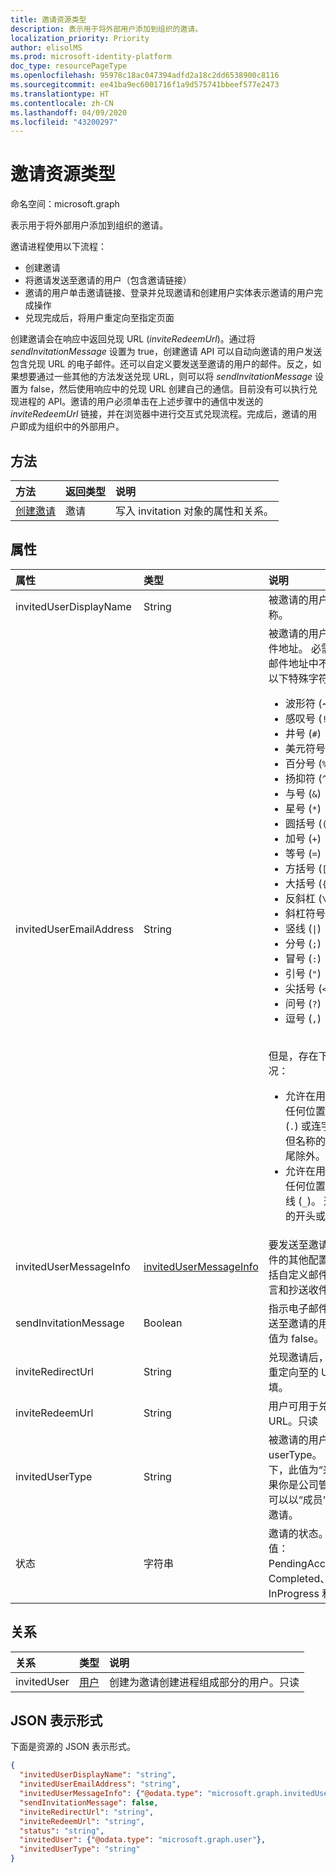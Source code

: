 ```yaml
---
title: 邀请资源类型
description: 表示用于将外部用户添加到组织的邀请。
localization_priority: Priority
author: elisolMS
ms.prod: microsoft-identity-platform
doc_type: resourcePageType
ms.openlocfilehash: 95978c18ac047394adfd2a18c2dd6538900c8116
ms.sourcegitcommit: ee41ba9ec6001716f1a9d575741bbeef577e2473
ms.translationtype: HT
ms.contentlocale: zh-CN
ms.lasthandoff: 04/09/2020
ms.locfileid: "43200297"
---
```

# <a name="invitation-resource-type"></a>邀请资源类型

命名空间：microsoft.graph

表示用于将外部用户添加到组织的邀请。 

邀请进程使用以下流程：

* 创建邀请
* 将邀请发送至邀请的用户（包含邀请链接）
* 邀请的用户单击邀请链接、登录并兑现邀请和创建用户实体表示邀请的用户完成操作
* 兑现完成后，将用户重定向至指定页面

创建邀请会在响应中返回兑现 URL (*inviteRedeemUrl*)。通过将 *sendInvitationMessage* 设置为 true，创建邀请 API 可以自动向邀请的用户发送包含兑现 URL 的电子邮件。还可以自定义要发送至邀请的用户的邮件。反之，如果想要通过一些其他的方法发送兑现 URL，则可以将 *sendInvitationMessage* 设置为 false，然后使用响应中的兑现 URL 创建自己的通信。目前没有可以执行兑现进程的 API。邀请的用户必须单击在上述步骤中的通信中发送的 *inviteRedeemUrl* 链接，并在浏览器中进行交互式兑现流程。完成后，邀请的用户即成为组织中的外部用户。


## <a name="methods"></a>方法
| 方法       | 返回类型  |说明|
|:---------------|:--------|:----------|
|[创建邀请](../api/invitation-post.md) | 邀请 | 写入 invitation 对象的属性和关系。|

## <a name="properties"></a>属性
| 属性     | 类型   |说明|
|:---------------|:--------|:----------|
|invitedUserDisplayName|String|被邀请的用户的显示名称。|
|invitedUserEmailAddress|String|被邀请的用户的电子邮件地址。 必需。 电子邮件地址中不允许使用以下特殊字符：<br><ul><li>波形符 (~)</li><li>感叹号 (`!`)</li><li>井号 (`#`)</li><li>美元符号 (`$`)</li><li>百分号 (`%`)</li><li>扬抑符 (`^`)</li><li>与号 (`&`)</li><li>星号 (`*`)</li><li>圆括号 (`( )`)</li><li>加号 (`+`)</li><li>等号 (`=`)</li><li>方括号 (`[ ]`)</li><li>大括号 (`{ }`)</li><li>反斜杠 (`\`)</li><li>斜杠符号 (`/`)</li><li>竖线 (`\|`)</li><li>分号 (`;`)</li><li>冒号 (`:`)</li><li>引号 (`"`)</li><li>尖括号 (`< >`)</li><li>问号 (`?`)</li><li>逗号 (`,`)</li></ul><br>但是，存在下列例外情况：<br><ul><li>允许在用户名中的任何位置使用句点 (`.`) 或连字符 (`-`)，但名称的开头或结尾除外。</li><li>允许在用户名中的任何位置使用下划线 (`_`)。 这包括名称的开头或结尾。</li></ul>|
|invitedUserMessageInfo|[invitedUserMessageInfo](invitedusermessageinfo.md)|要发送至邀请用户的邮件的其他配置，其中包括自定义邮件文本、语言和抄送收件人列表。|
|sendInvitationMessage|Boolean|指示电子邮件是否应发送至邀请的用户。默认值为 false。|
|inviteRedirectUrl|String|兑现邀请后，用户应被重定向至的 URL。必填。|
|inviteRedeemUrl|String|用户可用于兑现邀请的 URL。只读|
|invitedUserType|String|被邀请的用户的 userType。 默认情况下，此值为“来宾”。 如果你是公司管理员，则可以以“成员”身份进行邀请。 |
|状态|字符串|邀请的状态。可能的值：PendingAcceptance、Completed、InProgress 和 Error|

## <a name="relationships"></a>关系
| 关系 | 类型   |说明|
|:---------------|:--------|:----------|
|invitedUser|[用户](user.md)|创建为邀请创建进程组成部分的用户。只读|

## <a name="json-representation"></a>JSON 表示形式
下面是资源的 JSON 表示形式。

<!-- { "blockType": "resource", "baseType": "microsoft.graph.entity", "@odata.type": "microsoft.graph.invitation" } -->
```json
{
  "invitedUserDisplayName": "string",
  "invitedUserEmailAddress": "string",
  "invitedUserMessageInfo": {"@odata.type": "microsoft.graph.invitedUserMessageInfo"},
  "sendInvitationMessage": false,
  "inviteRedirectUrl": "string",
  "inviteRedeemUrl": "string",
  "status": "string",
  "invitedUser": {"@odata.type": "microsoft.graph.user"},
  "invitedUserType": "string"
}
```


<!-- uuid: 8fcb5dbc-d5aa-4681-8e31-b001d5168d79
2016-22-25 14:57:30 UTC -->
<!-- {
  "type": "#page.annotation",
  "description": "invitation resource",
  "keywords": "",
  "section": "documentation",
  "tocPath": ""
}-->
